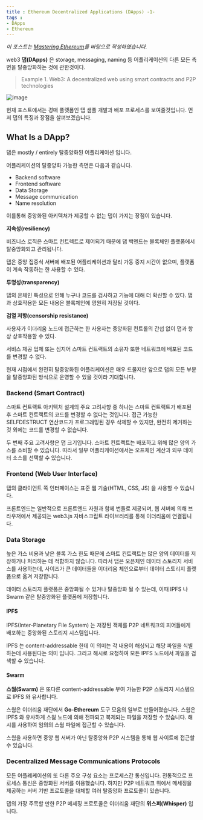 ```yaml
---
title : Ethereum Decentralized Applications (DApps) -1-
tags :
- DApps
- Ethereum
---
```


*이 포스트는 [Mastering Ethereum](https://github.com/ethereumbook/ethereumbook)를 바탕으로 작성하였습니다.*

web3 **댑(DApps)** 은 storage, messaging, naming 등 어플리케이션의 다른 모든 측면을 탈중앙화하는 것에 관한것이다.

> Example 1. Web3: A decentralized web using smart contracts and P2P technologies

![image](https://user-images.githubusercontent.com/44635266/73839706-f781f580-4859-11ea-9a8d-4a33eea833b9.png)

현재 포스트에서는 경매 플랫폼인 댑 샘플 개발과 배포 프로세스를 보여줄것입니다. 먼저 댑의 특징과 장점을 살펴보겠습니다.

## What Is a DApp?

댑은 mostly / entirely 탈중앙화된 어플리케이션 입니다.

어플리케이션의 탈중앙화 가능한 측면은 다음과 같습니다.

* Backend software
* Frontend software
* Data Storage
* Message communication
* Name resolution

이를통해 중앙화된 아키텍처가 제공할 수 없는 댑이 가지는 장점이 있습니다.

**지속성(resiliency)**

비즈니스 로직은 스마트 컨트렉트로 제어되기 때문에 댑 백엔드는 블록체인 플랫폼에서 탈중앙화되고 관리됩니다.

댑은 중앙 집중식 서버에 배포된 어플리케이션과 달리 가동 중지 시간이 없으며, 플랫폼이 계속 작동하는 한 사용할 수 있다.

**투명성(transparency)**

댑의 온체인 특성으로 인해 누구나 코드를 검사하고 기능에 대해 더 확신할 수 있다. 댑과 상호작용한 모든 내용은 블록체인에 영원히 저장될 것이다.

**검열 저항(censorship resistance)**

사용자가 이더리움 노드에 접근하는 한 사용자는 중앙화된 컨트롤의 간섭 없이 댑과 항상 상호작용할 수 있다.

서비스 제공 업체 또는 심지어 스마트 컨트랙트의 소유자 또한 네트워크에 배포된 코드를 변경할 수 없다.

현재 시점에서 완전히 탈중앙화된 어플리케이션은 매우 드물지만 앞으로 댑의 모든 부분을 탈중앙화된 방식으로 운영할 수 있을 것이라 기대합니다.

### Backend (Smart Contract)

스마트 컨트랙트 아키텍처 설계의 주요 고려사항 중 하나는 스마트 컨트랙트가 배포된 후 스마트 컨트랙트의 코드를 변경할 수 없다는 것입니다. 접근 가능한 SELFDESTRUCT 연산코드가 프로그래밍된 경우 삭제할 수 있지만, 완전히 제거하는 것 외에는 코드를 변경할 수 없습니다.

두 번째 주요 고려사항은 댑 크기입니다. 스마트 컨트랙트는 배포하고 위해 많은 양의 가스를 소비할 수 있습니다. 따라서 일부 어플리케이션에서는 오프체인 계산과 외부 데이터 소스를 선택할 수 있습니다.

### Frontend (Web User Interface)

댑의 클라이언트 쪽 인터페이스는 표준 웹 기술(HTML, CSS, JS) 을 사용할 수 있습니다.

프론트엔드는 일반적으로 프론트엔드 자원과 함께 번들로 제공되며, 웹 서버에 의해 브라우저에서 제공되는 web3.js 자바스크립트 라이브러리를 통해 이더리움에 연결됩니다.

### Data Storage

높은 가스 비용과 낮은 블록 가스 한도 때문에 스마트 컨트랙트는 많은 양의 데이터를 저장하거나 처리하는 데 적합하지 않습니다. 따라서 댑은 오픈체인 데이터 스토리지 서비스를 사용하는데, 사이즈가 큰 데이터들을 이더리움 체인으로부터 데이터 스토리지 플랫폼으로 옮겨 저장합니다.

데이터 스토리지 플랫폼은 중앙화될 수 있거나 탈중앙화 될 수 있는데, 이때 IPFS 나 Swarm 같은 탈중앙화된 플랫폼에 저장합니다.

#### IPFS

IPFS(Inter-Planetary File System) 는 저장된 객체를 P2P 네트워크의 피어들에게 배포하는 중앙화된 스토리지 시스템입니다.

IPFS 는 content-addressable 한데 이 의미는 각 내용이 해싱되고 해당 파일을 식별하는데 사용된다는 의미 입니다. 그리고 해시로 요청하여 모든 IPFS 노드에서 파일을 검색할 수 있습니다.

#### Swarm

**스웜(Swarm)** 은 또다른 content-addressable 부여 가능한 P2P 스토리지 시스템으로 IPFS 와 유사합니다.

스웜은 이더리움 재단에서 **Go-Ethereum** 도구 모음의 일부로 만들어졌습니다. 스웜은 IPFS 와 유사하게 스웜 노드에 의해 전파되고 복제되는 파일을 저장할 수 있습니다. 해시를 사용하여 임의의 스웜 파일에 접근할 수 있습니다.

스웜을 사용하면 중앙 웹 서버가 아닌 탈중앙화 P2P 시스템을 통해 웹 사이트에 접근할 수 있습니다.

### Decentralized Message Communications Protocols

모든 어플레케이션의 또 다른 주요 구성 요소는 프로세스간 통신입니다. 전통적으로 프로세스 통신은 중앙화된 서버를 이용했습니다. 하지만 P2P 네트워크 위에서 메세징을 제공하는 서버 기반 프로토콜을 대체할 여러 탈중앙화 프로토콜이 있습니다.

댑의 가장 주목할 만한 P2P 메세징 프로토콜은 이더리움 재단의 **위스퍼(Whisper)** 입니다.